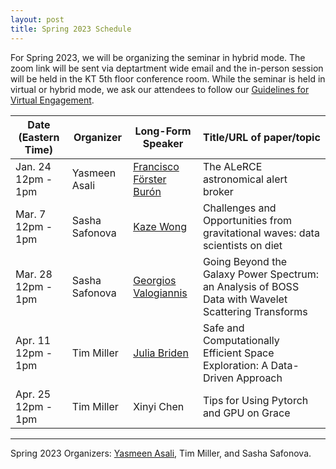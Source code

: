```yaml
---
layout: post
title: Spring 2023 Schedule 
---
```


For Spring 2023, we will be organizing the seminar in hybrid mode. The zoom link will be sent via deptartment wide email and the in-person session will be held in the KT 5th floor conference room. While the seminar is held in virtual or hybrid mode, we ask our attendees to follow our <a href="{{ site.baseurl }}/rules">Guidelines for Virtual Engagement</a>.

<table>
  <thead>
    <tr>
      <th>Date (Eastern Time)</th>
      <th>Organizer</th>
      <th>Long-Form Speaker</th>
      <th>Title/URL of paper/topic</th>
    </tr>
  </thead>
  <tbody>
    <tr>
      <td>Jan. 24<br>12pm - 1pm</td>
      <td>Yasmeen Asali</td>
      <td><a href="https://fforster.github.io/">Francisco Förster Burón</a></td>
      <td>The ALeRCE astronomical alert broker</td>
    </tr>
    <tr>
      <td>Mar. 7<br>12pm - 1pm</td>
      <td>Sasha Safonova</td>
      <td><a href="https://www.kaze-wong.com/science">Kaze Wong</a></td>
      <td>Challenges and Opportunities from gravitational waves: data scientists on diet</td>
    </tr>
    <tr>
      <td>Mar. 28<br>12pm - 1pm</td>
      <td>Sasha Safonova</td>
      <td><a href="https://gvalogiannis.scholars.harvard.edu/">Georgios Valogiannis</a></td>
      <td>Going Beyond the Galaxy Power Spectrum: an Analysis of BOSS Data with Wavelet Scattering Transforms</td>
    </tr>
    <tr>
      <td>Apr. 11<br>12pm - 1pm</td>
      <td>Tim Miller</td>
      <td><a href="https://www.juliabriden.com/">Julia Briden</a></td>
      <td>Safe and Computationally Efficient Space Exploration: A Data-Driven Approach</td>
    </tr>
    <tr>
      <td>Apr. 25<br>12pm - 1pm</td>
      <td>Tim Miller</td>
      <td>Xinyi Chen</td>
      <td>Tips for Using Pytorch and GPU on Grace</td>
    </tr>
  </tbody>
</table>

-----

Spring 2023 Organizers: <a href="mailto:yasmeen.asali@yale.edu">Yasmeen Asali</a>, Tim Miller, and Sasha Safonova. 
